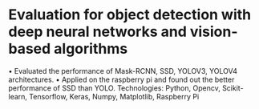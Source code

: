 # Evaluation for object detection with deep neural networks and vision-based algorithms    
•	Evaluated the performance of Mask-RCNN, SSD, YOLOV3, YOLOV4 architectures.
•	Applied on the raspberry pi and found out the better performance of SSD than YOLO.
Technologies: Python, Opencv, Scikit-learn, Tensorflow, Keras, Numpy, Matplotlib, Raspberry Pi  

